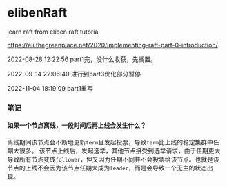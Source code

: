 # elibenRaft
learn raft from eliben raft tutorial

https://eli.thegreenplace.net/2020/implementing-raft-part-0-introduction/

2022-08-28 12:22:56 part1完，没什么收获，先搁置。

2022-09-14 22:06:40 进行到part3优化部分暂停 


2022-11-04 18:19:09 part1重写

### 笔记
#### 如果一个节点离线，一段时间后再上线会发生什么？
离线期间该节点会不断地更新`term`且发起投票，导致`term`比上线的稳定集群中任期大很多。
该节点上线后，发起选举，其他节点接受到选举请求，由于任期更大导致所有节点变成`follower`，但又因为任期不同并不会投票给该节点。也就是该节点的上线不会因为该节点任期大成为`leader`，而是会导致一个无主的状态出现。